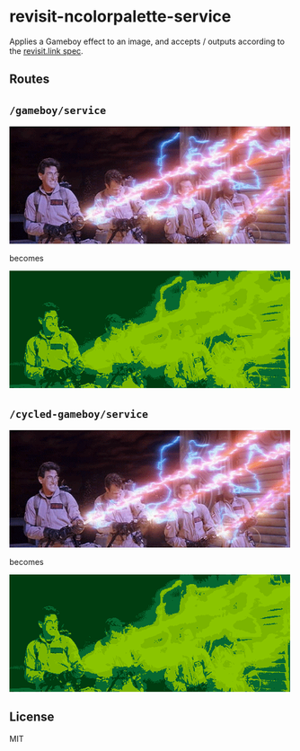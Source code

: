 revisit-ncolorpalette-service
=============================

Applies a Gameboy effect to an image, and accepts / outputs according to the [revisit.link spec](http://revisit.link/spec.html).

Routes
------

`/gameboy/service`
------------------

![Ghostbusters][ghostbusters]

becomes

![Ghostbusters Gameboy](examples/ghostbusters-gb-single.gif)

`/cycled-gameboy/service`
------------------

![Ghostbusters][ghostbusters]

becomes

![Ghostbusters Cycled](examples/ghostbusters-gb-cycled.gif)

[Ghostbusters]: fixtures/ghostbusters.gif

License
-------

MIT

